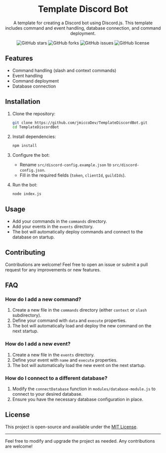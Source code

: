 <div align="center">

# Template Discord Bot

A template for creating a Discord bot using Discord.js. This template includes command and event handling, database connection, and command deployment.

![GitHub stars](https://img.shields.io/github/stars/jmiccoDev/TemplateDiscordBot?style=social)
![GitHub forks](https://img.shields.io/github/forks/jmiccoDev/TemplateDiscordBot?style=social)
![GitHub issues](https://img.shields.io/github/issues/jmiccoDev/TemplateDiscordBot)
![GitHub license](https://img.shields.io/github/license/jmiccoDev/TemplateDiscordBot)

</div>

## Features

- Command handling (slash and context commands)
- Event handling
- Command deployment
- Database connection

## Installation

1. Clone the repository:
    ```sh
    git clone https://github.com/jmiccoDev/TemplateDiscordBot.git
    cd TemplateDiscordBot
    ```

2. Install dependencies:
    ```sh
    npm install
    ```

3. Configure the bot:
    - Rename `src/discord-config.example.json` to `src/discord-config.json`.
    - Fill in the required fields (`token`, `clientId`, `guildIds`).

4. Run the bot:
    ```sh
    node index.js
    ```

## Usage

- Add your commands in the `commands` directory.
- Add your events in the `events` directory.
- The bot will automatically deploy commands and connect to the database on startup.

## Contributing

Contributions are welcome! Feel free to open an issue or submit a pull request for any improvements or new features.

## FAQ

### How do I add a new command?

1. Create a new file in the `commands` directory (either `context` or `slash` subdirectory).
2. Define your command with `data` and `execute` properties.
3. The bot will automatically load and deploy the new command on the next startup.

### How do I add a new event?

1. Create a new file in the `events` directory.
2. Define your event with `name` and `execute` properties.
3. The bot will automatically load the new event on the next startup.

### How do I connect to a different database?

1. Modify the `connectDatabase` function in `modules/database-module.js` to connect to your desired database.
2. Ensure you have the necessary database configuration in place.

## License

This project is open-source and available under the [MIT License](LICENSE).

---

Feel free to modify and upgrade the project as needed. Any contributions are welcome!
